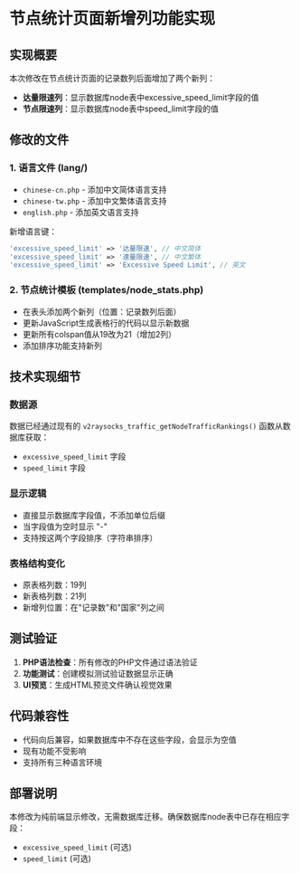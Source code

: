 # 节点统计页面新增列功能实现

## 实现概要
本次修改在节点统计页面的记录数列后面增加了两个新列：
- **达量限速列**：显示数据库node表中excessive_speed_limit字段的值
- **节点限速列**：显示数据库node表中speed_limit字段的值

## 修改的文件

### 1. 语言文件 (lang/)
- `chinese-cn.php` - 添加中文简体语言支持
- `chinese-tw.php` - 添加中文繁体语言支持  
- `english.php` - 添加英文语言支持

新增语言键：
```php
'excessive_speed_limit' => '达量限速', // 中文简体
'excessive_speed_limit' => '達量限速', // 中文繁体
'excessive_speed_limit' => 'Excessive Speed Limit', // 英文
```

### 2. 节点统计模板 (templates/node_stats.php)
- 在表头添加两个新列（位置：记录数列后面）
- 更新JavaScript生成表格行的代码以显示新数据
- 更新所有colspan值从19改为21（增加2列）
- 添加排序功能支持新列

## 技术实现细节

### 数据源
数据已经通过现有的 `v2raysocks_traffic_getNodeTrafficRankings()` 函数从数据库获取：
- `excessive_speed_limit` 字段
- `speed_limit` 字段

### 显示逻辑
- 直接显示数据库字段值，不添加单位后缀
- 当字段值为空时显示 "-"
- 支持按这两个字段排序（字符串排序）

### 表格结构变化
- 原表格列数：19列
- 新表格列数：21列
- 新增列位置：在"记录数"和"国家"列之间

## 测试验证

1. **PHP语法检查**：所有修改的PHP文件通过语法验证
2. **功能测试**：创建模拟测试验证数据显示正确
3. **UI预览**：生成HTML预览文件确认视觉效果

## 代码兼容性
- 代码向后兼容，如果数据库中不存在这些字段，会显示为空值
- 现有功能不受影响
- 支持所有三种语言环境

## 部署说明
本修改为纯前端显示修改，无需数据库迁移。确保数据库node表中已存在相应字段：
- `excessive_speed_limit` (可选)
- `speed_limit` (可选)